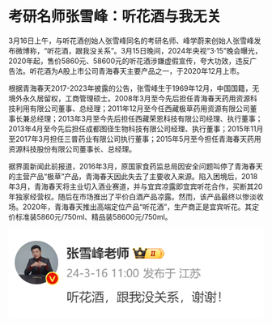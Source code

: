 # 考研名师张雪峰：听花酒与我无关

3月16日上午，与听花酒创始人张雪峰同名的考研名师、峰学蔚来创始人张雪峰发布微博称，“听花酒，跟我没关系”。3月15日晚间，2024年央视“3·15”晚会曝光，2020年起，售价5860元、58600元的听花酒涉嫌虚假宣传，夸大功效，违反广告法。听花酒为A股上市公司青海春天主要产品之一，于2020年12月上市。

根据青海春天2017-2023年披露的公告，张雪峰生于1969年12月，中国国籍，无境外永久居留权，工商管理硕士。2008年3月至今先后担任青海春天药用资源科技利用有限公司董事、总经理；2011年12月至今任西藏极草药用资源有限公司董事长兼总经理；2013年3月至今先后担任西藏荣恩科技有限公司经理、执行董事；2013年4月至今先后担任成都图径生物科技有限公司经理、执行董事；2015年11月至2017年3月担任三普药业有限公司执行董事；2015年5月至今担任青海春天药用资源科技股份有限公司董事长、总经理。

据界面新闻此前报道，2016年3月，原国家食药监总局因安全问题叫停了青海春天的主营产品“极草”产品，青海春天因此失去了主要收入来源。陷入困境后，2018年3月，青海春天将主业切入酒业赛道，并与宜宾凉露即宜宾听花合作，买断其20年独家经营权。随后在市场推出了平价白酒产品凉露。然而，该产品最终以惨淡收场。2020年，青海春天推出高端定位产品“听花酒”，生产商正是宜宾听花。其定价标准装5860元/750ml、精品装58600元/750ml。

![4dc36a9fd275f05f0afd180dcd04c97f.jpg](https://raw.githubusercontent.com/qqhsx/qqnews_image/main/2024/03/16/考研名师张雪峰：听花酒与我无关/4dc36a9fd275f05f0afd180dcd04c97f.jpg)

